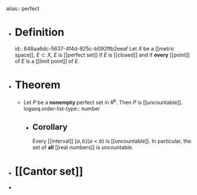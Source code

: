 alias:: perfect

- # Definition
  id:: 648aa6dc-5637-4f4d-925c-b092ffb2eeaf
   Let $X$ be a [[metric space]], $E\subset X$,
  $E$ is [[perfect set]] if $E$ is [[closed]] and if **every** [[point]] of $E$ is a [[limit point]] of $E$.
- # Theorem
	- Let $P$ be a **nonempty** perfect set in $R^k$. Then $P$ is [[uncountable]].
	  logseq.order-list-type:: number
		- ## Corollary
		  Every [[interval]] $[a, b] (a < b)$ is [[uncountable]]. In particular, the set of
		  **all** [[real numbers]] is uncountable.
- # [[Cantor set]]
-